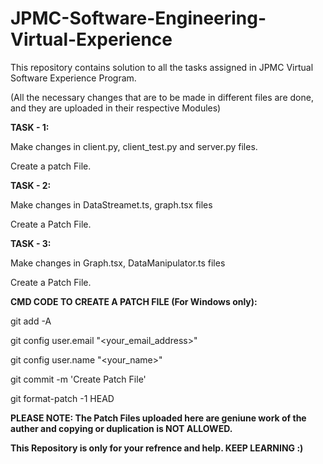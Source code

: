 # JPMC-Software-Engineering-Virtual-Experience
This repository contains solution to all the tasks assigned in JPMC Virtual Software Experience Program.

(All the necessary changes that are to be made in different files are done, and they are uploaded in their respective Modules)

**TASK - 1:**

Make changes in client.py, client_test.py and server.py files. 

Create a patch File.

**TASK - 2:**

Make changes in DataStreamet.ts, graph.tsx files

Create a Patch File.

**TASK - 3:**

Make changes in Graph.tsx, DataManipulator.ts files

Create a Patch File.

**CMD CODE TO CREATE A PATCH FILE (For Windows only):**

git add -A

git config user.email "<your_email_address>"

git config user.name "<your_name>"

git commit -m 'Create Patch File'

git format-patch -1 HEAD

**PLEASE NOTE: The Patch Files uploaded here are geniune work of the auther and copying or duplication is NOT ALLOWED.**

**This Repository is only for your refrence and help. KEEP LEARNING :)**
